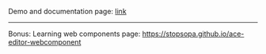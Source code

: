 
Demo and documentation page: [link](https://stopsopa.github.io/ace-editor-webcomponent/learning/008_ace_async_loader/dynamic.html) 

---

Bonus: Learning web components page: https://stopsopa.github.io/ace-editor-webcomponent